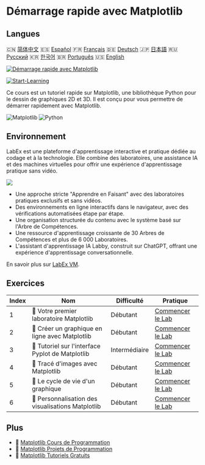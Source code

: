 # Démarrage rapide avec Matplotlib

## Langues

🇨🇳 [简体中文](README_zh.md) 🇪🇸 [Español](README_es.md) 🇫🇷 [Français](README_fr.md) 🇩🇪 [Deutsch](README_de.md) 🇯🇵 [日本語](README_ja.md) 🇷🇺 [Русский](README_ru.md) 🇰🇷 [한국어](README_ko.md) 🇧🇷 [Português](README_pt.md) 🇺🇸 [English](README.md) 

[![Démarrage rapide avec Matplotlib](https://cover-creator.labex.io/quick-start-with-matplotlib.png?lang=fr)](https://labex.io/fr/courses/quick-start-with-matplotlib)

[![Start-Learning](https://img.shields.io/badge/Start-Learning-whitesmoke?style=for-the-badge)](https://labex.io/fr/courses/quick-start-with-matplotlib)

Ce cours est un tutoriel rapide sur Matplotlib, une bibliothèque Python pour le dessin de graphiques 2D et 3D. Il est conçu pour vous permettre de démarrer rapidement avec Matplotlib.

![Matplotlib](https://img.shields.io/badge/Matplotlib-whitesmoke?style=for-the-badge&logo=matplotlib)
![Python](https://img.shields.io/badge/Python-whitesmoke?style=for-the-badge&logo=python)


## Environnement

LabEx est une plateforme d'apprentissage interactive et pratique dédiée au codage et à la technologie. Elle combine des laboratoires, une assistance IA et des machines virtuelles pour offrir une expérience d'apprentissage pratique sans vidéo.

![](https://tutorial-screenshot.getvm.io/images/vm-1725247253.png)

- Une approche stricte "Apprendre en Faisant" avec des laboratoires pratiques exclusifs et sans vidéos.
- Des environnements en ligne interactifs dans le navigateur, avec des vérifications automatisées étape par étape.
- Une organisation structurée du contenu avec le système basé sur l'Arbre de Compétences.
- Une ressource d'apprentissage croissante de 30 Arbres de Compétences et plus de 6 000 Laboratoires.
- L'assistant d'apprentissage IA Labby, construit sur ChatGPT, offrant une expérience d'apprentissage conversationnelle.

En savoir plus sur [LabEx VM](https://support.labex.io/using-labex/virtual-machine).

## Exercices

|   Index | Nom                                               | Difficulté    | Pratique                                                                                                                            |
|---------|---------------------------------------------------|---------------|-------------------------------------------------------------------------------------------------------------------------------------|
|       1 | 📖 Votre premier laboratoire Matplotlib           | Débutant      | <a target='_blank' href='https://labex.io/fr/tutorials/python-your-first-matplotlib-lab-92737'>Commencer le Lab</a>                 |
|       2 | 📖 Créer un graphique en ligne avec Matplotlib    | Débutant      | <a target='_blank' href='https://labex.io/fr/tutorials/python-create-a-line-plot-with-matplotlib-71147'>Commencer le Lab</a>        |
|       3 | 📖 Tutoriel sur l'interface Pyplot de Matplotlib  | Intermédiaire | <a target='_blank' href='https://labex.io/fr/tutorials/matplotlib-matplotlib-pyplot-interface-tutorial-71148'>Commencer le Lab</a>  |
|       4 | 📖 Tracé d'images avec Matplotlib                 | Débutant      | <a target='_blank' href='https://labex.io/fr/tutorials/matplotlib-image-plotting-with-matplotlib-71149'>Commencer le Lab</a>        |
|       5 | 📖 Le cycle de vie d'un graphique                 | Débutant      | <a target='_blank' href='https://labex.io/fr/tutorials/python-the-lifecycle-of-a-plot-71150'>Commencer le Lab</a>                   |
|       6 | 📖 Personnalisation des visualisations Matplotlib | Débutant      | <a target='_blank' href='https://labex.io/fr/tutorials/matplotlib-customizing-matplotlib-visualizations-71151'>Commencer le Lab</a> |

## Plus

- 🔗 [Matplotlib Cours de Programmation](https://github.com/labex-labs/awesome-programming-courses)
- 🔗 [Matplotlib Projets de Programmation](https://github.com/labex-labs/awesome-programming-projects)
- 🔗 [Matplotlib Tutoriels Gratuits](https://github.com/labex-labs/matplotlib-free-tutorials)

